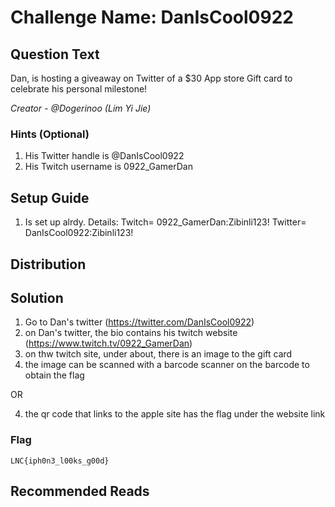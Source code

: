 # Challenge Name: DanIsCool0922

## Question Text

Dan, is hosting a giveaway on Twitter of a $30 App store Gift card to celebrate his personal milestone!

*Creator - @Dogerinoo (Lim Yi Jie)*

### Hints (Optional)
1. His Twitter handle is @DanIsCool0922
2. His Twitch username is 0922_GamerDan

## Setup Guide
1. Is set up alrdy.
Details: 
Twitch= 0922_GamerDan:Zibinli123!
Twitter= DanIsCool0922:Zibinli123!

## Distribution


## Solution
1. Go to Dan's twitter (https://twitter.com/DanIsCool0922)
2. on Dan's twitter, the bio contains his twitch website (https://www.twitch.tv/0922_GamerDan)
3. on thw twitch site, under about, there is an image to the gift card
4. the image can be scanned with a barcode scanner on the barcode to obtain the flag

OR

4. the qr code that links to the apple site has the flag under the website link

### Flag
`LNC{iph0n3_l00ks_g00d}`

## Recommended Reads


